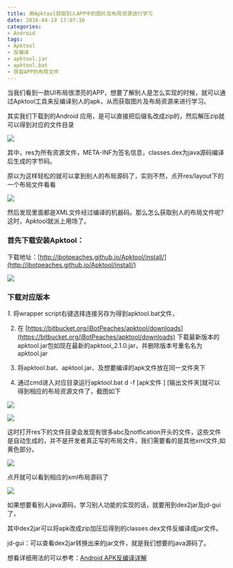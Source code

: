 ```yaml
---
title: 用Apktool获取别人APP中的图片及布局资源进行学习
date: 2016-04-19 17:07:16
categories:
- Android
tags:
- Apktool 
- 反编译
- apktool.jar
- apktool.bat
- 获取APP的布局文件
---
```


当我们看到一款UI布局很漂亮的APP，想要了解别人是怎么实现的时候，就可以通过Apktool工具来反编译别人的apk，从而获取图片及布局资源来进行学习。



其实我们下载到的Android 应用，是可以直接把后缀名改成zip的，然后解压zip就可以得到对应的文件目录

![](/images/2016041901.jpg)

<!--more-->



其中，res为所有资源文件，META-INF为签名信息，classes.dex为java源码编译后生成的字节码。

原以为这样轻松的就可以拿到别人的布局源码了，实则不然，点开res/layout下的一个布局文件看看

![](/images/2016041902.jpg)





然后发现里面都是XML文件经过编译的机器码。那么怎么获取别人的布局文件呢?这时，Apktool就派上用场了。



### 首先下载安装Apktool：

下载地址：[http://ibotpeaches.github.io/Apktool/install/](http://ibotpeaches.github.io/Apktool/install/)

![](/images/2016041903.jpg)



### 下载对应版本

*1.* 将wrapper script右键选择连接另存为得到apktool.bat文件， 

2. 在 [https://bitbucket.org/iBotPeaches/apktool/downloads](https://bitbucket.org/iBotPeaches/apktool/downloads)
   下载最新版本的apktool.jar包如现在最新的apktool_2.1.0.jar，并删除版本号重名名为apktool.jar

3. 将apktool.bat、apktool.jar、及想要编译的apk文件放在同一文件夹下

4.  通过cmd进入对应目录运行apktool.bat  d -f [apk文件 ]  [输出文件夹]就可以得到相应的布局资源文件了，截图如下

![](/images/2016041904.jpg)

![](/images/2016041905.jpg)



这时打开res下的文件目录会发现有很多abc及notfication开头的文件，这些文件是自动生成的，并不是开发者真正写的布局文件，我们需要看的是其他xml文件,如黄色部分。

![](/images/2016041906.jpg)


点开就可以看到相应的xml布局源码了

![](/images/2016041907.jpg)



如果想要看别人java源码，学习别人功能的实现的话，就要用到dex2jar及jd-gui了，

其中dex2jar可以将apk改成zip加压后得到的classes.dex文件反编译成jar文件。

jd-gui：可以查看dex2jar转换出来的jar文件，就是我们想要的java源码了。



想看详细用法的可以参考：[Android APK反编译详解](http://blog.csdn.net/ithomer/article/details/6727581)

